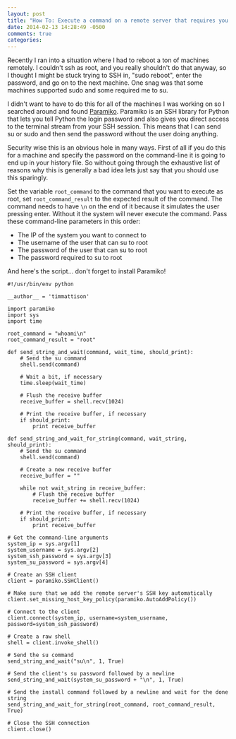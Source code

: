 ```yaml
---
layout: post
title: "How To: Execute a command on a remote server that requires you to su or sudo"
date: 2014-02-13 14:28:49 -0500
comments: true
categories: 
---
```

Recently I ran into a situation where I had to reboot a ton of machines remotely.  I couldn't ssh as root, and you really shouldn't do that anyway, so I thought I might be stuck trying to SSH in, "sudo reboot", enter the password, and go on to the next machine.  One snag was that some machines supported sudo and some required me to su.

I didn't want to have to do this for all of the machines I was working on so I searched around and found [Paramiko](https://github.com/paramiko/paramiko).  Paramiko is an SSH library for Python that lets you tell Python the login password and also gives you direct access to the terminal stream from your SSH session.  This means that I can send su or sudo and then send the password without the user doing anything.

Security wise this is an obvious hole in many ways.  First of all if you do this for a machine and specify the password on the command-line it is going to end up in your history file.  So without going through the exhaustive list of reasons why this is generally a bad idea lets just say that you should use this sparingly.

Set the variable `root_command` to the command that you want to execute as root, set `root_command_result` to the expected result of the command.  The command needs to have `\n` on the end of it because it simulates the user pressing enter.  Without it the system will never execute the command.  Pass these command-line parameters in this order:

* The IP of the system you want to connect to
* The username of the user that can su to root
* The password of the user that can su to root
* The password required to su to root

And here's the script... don't forget to install Paramiko!


```
#!/usr/bin/env python

__author__ = 'timmattison'

import paramiko
import sys
import time

root_command = "whoami\n"
root_command_result = "root"

def send_string_and_wait(command, wait_time, should_print):
    # Send the su command
    shell.send(command)

    # Wait a bit, if necessary
    time.sleep(wait_time)

    # Flush the receive buffer
    receive_buffer = shell.recv(1024)

    # Print the receive buffer, if necessary
    if should_print:
        print receive_buffer

def send_string_and_wait_for_string(command, wait_string, should_print):
    # Send the su command
    shell.send(command)

    # Create a new receive buffer
    receive_buffer = ""

    while not wait_string in receive_buffer:
        # Flush the receive buffer
        receive_buffer += shell.recv(1024)

    # Print the receive buffer, if necessary
    if should_print:
        print receive_buffer

# Get the command-line arguments
system_ip = sys.argv[1]
system_username = sys.argv[2]
system_ssh_password = sys.argv[3]
system_su_password = sys.argv[4]

# Create an SSH client
client = paramiko.SSHClient()

# Make sure that we add the remote server's SSH key automatically
client.set_missing_host_key_policy(paramiko.AutoAddPolicy())

# Connect to the client
client.connect(system_ip, username=system_username, password=system_ssh_password)

# Create a raw shell
shell = client.invoke_shell()

# Send the su command
send_string_and_wait("su\n", 1, True)

# Send the client's su password followed by a newline
send_string_and_wait(system_su_password + "\n", 1, True)

# Send the install command followed by a newline and wait for the done string
send_string_and_wait_for_string(root_command, root_command_result, True)

# Close the SSH connection
client.close()
```
